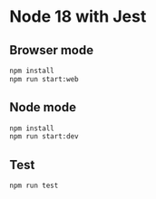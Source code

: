 # Node 18 with Jest

## Browser mode

```bash
npm install
npm run start:web
```

## Node mode

```bash
npm install
npm run start:dev
```

## Test

```bash
npm run test
```